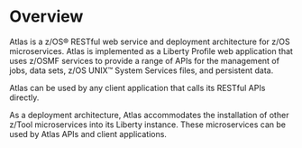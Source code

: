 # Overview

Atlas is a z/OS® RESTful web service and deployment architecture for z/OS microservices. Atlas is implemented as a Liberty Profile web application that uses z/OSMF services to provide a range of APIs for the management of jobs, data sets, z/OS UNIX™ System Services files, and persistent data.

Atlas can be used by any client application that calls its RESTful APIs directly.

As a deployment architecture, Atlas accommodates the installation of other z/Tool microservices into its Liberty instance. These microservices can be used by Atlas APIs and client applications.

